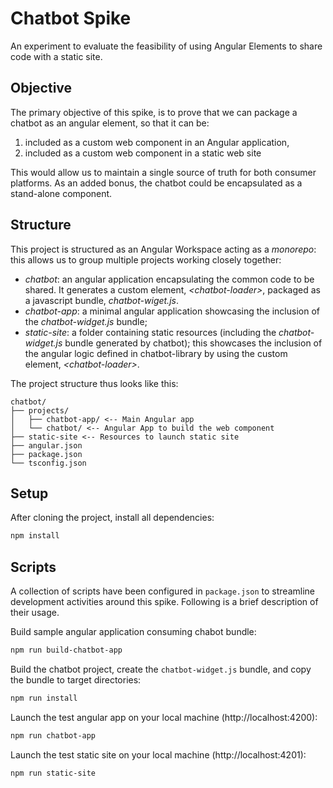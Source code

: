 # Chatbot Spike

An experiment to evaluate the feasibility of using Angular Elements to share code with a static site.

## Objective

The primary objective of this spike, is to prove that we can package a chatbot as an angular element, so that it can be:

1. included as a custom web component in an Angular application,
2. included as a custom web component in a static web site

This would allow us to maintain a single source of truth for both consumer platforms.  As an added bonus, the chatbot could be encapsulated as a stand-alone component.

## Structure

This project is structured as an Angular Workspace acting as a _monorepo_: this allows us to group multiple projects working closely together:

- _chatbot_: an angular application encapsulating the common code to be shared. It generates a custom element, _\<chatbot-loader\>_, packaged as a javascript bundle, _chatbot-wiget.js_.
- _chatbot-app_: a minimal angular application showcasing the inclusion of the _chatbot-widget.js_ bundle;
- _static-site_: a folder containing static resources (including the _chatbot-widget.js_ bundle generated by chatbot); this showcases the inclusion of the angular logic defined in chatbot-library by using the custom element, _\<chatbot-loader\>_. 

The project structure thus looks like this:

```pgsql
chatbot/
├── projects/
│   ├── chatbot-app/ <-- Main Angular app
│   └── chatbot/ <-- Angular App to build the web component
├── static-site <-- Resources to launch static site
├── angular.json
├── package.json
└── tsconfig.json
```

## Setup

After cloning the project, install all dependencies:

```bash
npm install
```

## Scripts

A collection of scripts have been configured in `package.json` to streamline development activities around this spike.  Following is a brief description of their usage.

Build sample angular application consuming chabot bundle:

```bash
npm run build-chatbot-app
```

Build the chatbot project, create the `chatbot-widget.js` bundle, and copy the bundle to target directories:

```bash
npm run install
```

Launch the test angular app on your local machine (http://localhost:4200):

```bash
npm run chatbot-app
```

Launch the test static site on your local machine (http://localhost:4201):

```bash
npm run static-site
```
